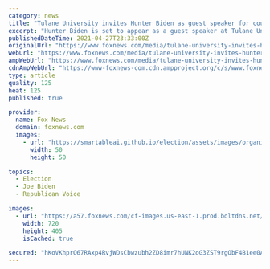 ```yaml
---
category: news
title: "Tulane University invites Hunter Biden as guest speaker for course on 'Media Polarization'"
excerpt: "Hunter Biden is set to appear as a guest speaker at Tulane University as part of a 10-week course that is being offered to students in the fall."
publishedDateTime: 2021-04-27T23:33:00Z
originalUrl: "https://www.foxnews.com/media/tulane-university-invites-hunter-biden-as-guest-speaker-for-course-on-media-polarization"
webUrl: "https://www.foxnews.com/media/tulane-university-invites-hunter-biden-as-guest-speaker-for-course-on-media-polarization"
ampWebUrl: "https://www.foxnews.com/media/tulane-university-invites-hunter-biden-as-guest-speaker-for-course-on-media-polarization.amp"
cdnAmpWebUrl: "https://www-foxnews-com.cdn.ampproject.org/c/s/www.foxnews.com/media/tulane-university-invites-hunter-biden-as-guest-speaker-for-course-on-media-polarization.amp"
type: article
quality: 125
heat: 125
published: true

provider:
  name: Fox News
  domain: foxnews.com
  images:
    - url: "https://smartableai.github.io/election/assets/images/organizations/foxnews.com-50x50.jpg"
      width: 50
      height: 50

topics:
  - Election
  - Joe Biden
  - Republican Voice

images:
  - url: "https://a57.foxnews.com/cf-images.us-east-1.prod.boltdns.net/v1/static/694940094001/071a5059-e8e2-431c-b3d0-e7bcfedd8b53/aa17f3a3-4d75-4c42-8953-477f38f313de/1280x720/match/720/405/image.jpg?ve=1&tl=1"
    width: 720
    height: 405
    isCached: true

secured: "hKoVKhprO67RAxp4RvjWDsCbwzubh2ZD8imr7hUNK2oG3ZST9rgObF4B1ee0ANji0tR7rX3DQKzgtw3TeOqjcj2dEKPFXwhpGT4KnXNSbA+FAz7L0UHGU4d62OhaPieyeXn8hm7mTGBciRvDPGK/IgzzxTFuAWs1SgRDuFRu/QqcTmm/DKDZZxTFd/kqvJ/KDD8nJi6YU6a+dqlDpk1g2Yz5g5XcEM3FhlLwmT1NleIhzsS0uLtETes6A6diytuYwMKATwKbqL1nG8XL80KF1PT7+3vjzO4762v2whXOypjV/iPPVCNfFim5VaAYGuQlACIqnfSYmq5E7Fu/981Qx4dshPJetd3s9p91qxmHvzY=;8V5CruLos/3Af0zP8gSoTw=="
---
```


